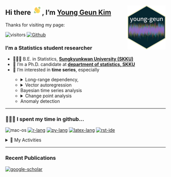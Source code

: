 
## Hi there <img src="man/images/hello.gif" width="30px">, I’m [Young Geun Kim](https://ygeunkim.github.io) <a href='https://ygeunkim.github.io'><img src='man/images/ygeunlogo.png' align="right" height="139" /></a>

Thanks for visiting my page:

<!-- badges: start -->

![visitors](https://visitor-badge.laobi.icu/badge?page_id=ygeunkim.ygeunkim)
[![Github](https://img.shields.io/github/followers/ygeunkim?label=Follow&style=social)](https://github.com/ygeunkim)
<!-- badges: end -->

### I’m a Statistics student researcher

<ul>
<li>
🧑🏼‍🎓 B.E. in Statistics,
<a href="https://www.skku.edu/eng/"><strong>Sungkyunkwan University
(SKKU)</strong></a>
</li>
<li>
🔭 I’m a Ph.D. candidate at
<a href="https://stat.skku.edu/stat/index.do"><strong>department of
statistics, SKKU</strong></a>
</li>
<li>
🤔 I’m interested in <strong>time series</strong>, especially
</li>
<ul>
<li>
<details>
<summary>
Long-range dependency,
</summary>
<img src="man/figures/README-lrdmulti-1.png" width="70%" style="display: block; margin: auto;" />
</details>
</li>
<li>
<details>
<summary>
Vector autoregression
</summary>
<img src="man/figures/README-rvplot-1.png" width="70%" style="display: block; margin: auto;" />
<ul>
<li>
Modeling and forecasting
</li>
</ul>
<ul>
<li>
High dimensional time series
</li>
</ul>
</details>
</li>
<li>
Bayesian time series analysis
</li>
<li>
<details>
<summary>
Change point analysis
</summary>
<img src="man/figures/README-cpplot-1.png" width="70%" style="display: block; margin: auto;" />
</summary>
</details>
</li>
<li>
Anomaly detection
</li>
</ul>
</ul>

------------------------------------------------------------------------

### 🧑🏼‍💻 I spent my time in github…

![mac-os](https://img.shields.io/badge/OS-macOS-informational?style=flat&logo=apple&logoColor=white&color=FA243C)
[![r-lang](https://img.shields.io/badge/Code-R-informational?style=flat&logo=r&logoColor=white&color=276DC3)](https://github.com/topics/r)
[![py-lang](https://img.shields.io/badge/Code-Python-informational?style=flat&logo=python&logoColor=white&color=yellow)](https://github.com/topics/python)
[![latex-lang](https://img.shields.io/badge/Write-LaTex-informational?style=flat&logo=latex&logoColor=white&color=008080)](https://github.com/topics/latex)
[![rst-ide](https://img.shields.io/badge/Editior-RStudio-informational?style=flat&logo=rstudio&logoColor=white&color=75AADB)](https://github.com/rstudio/rstudio)

<details>
<summary>
💯 My Activities
</summary>
<br/>
<a href="https://github.com/anuraghazra/github-readme-stats"><img alt="ygeunkim's github stats" src="https://github-readme-stats.vercel.app/api?username=ygeunkim&count_private=true&show_icons=true&hide_border=true&theme=solarized-dark" height="192px"/></a>
<a href="https://github.com/anuraghazra/github-readme-stats"><img alt="Languages in my repos" src="https://github-readme-stats.vercel.app/api/top-langs/?username=ygeunkim&exclude_repo=ygeunkim.github.io,young-comment,ygeunkim,ygeunkim-blogdown&hide_border=true&langs_count=10&theme=darcula&layout=compact&custom_title=Languages in my repos" height="192px"/></a>
<br/>
</details>

------------------------------------------------------------------------

### Recent Publications

[![google-scholar](https://img.shields.io/badge/Google%20Scholar-Click-success?logo=google%20scholar&logoColor=4285F4&style=social)](https://scholar.google.com/citations?user=hM-D53EAAAAJ&hl=ko&authuser=3)

<!-- BLOG-POST-LIST:START -->
<!-- BLOG-POST-LIST:END -->
